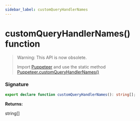 ```yaml
---
sidebar_label: customQueryHandlerNames
---
```


# customQueryHandlerNames() function

> Warning: This API is now obsolete.
>
> Import [Puppeteer](./puppeteer.puppeteer.md) and use the static method [Puppeteer.customQueryHandlerNames()](./puppeteer.puppeteer.customqueryhandlernames.md)

### Signature

```typescript
export declare function customQueryHandlerNames(): string[];
```

**Returns:**

string\[\]
